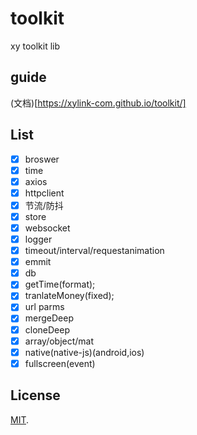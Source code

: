 # toolkit

xy toolkit lib

## guide

(文档)[https://xylink-com.github.io/toolkit/]

## List

- [x] broswer
- [x] time
- [x] axios
- [x] httpclient
- [x] 节流/防抖
- [x] store
- [x] websocket
- [x] logger
- [x] timeout/interval/requestanimation
- [x] emmit
- [x] db
- [x] getTime(format);
- [x] tranlateMoney(fixed);
- [x] url parms
- [x] mergeDeep
- [x] cloneDeep
- [x] array/object/mat
- [x] native(native-js)(android,ios)
- [x] fullscreen(event)

## License

[MIT](LICENSE).

